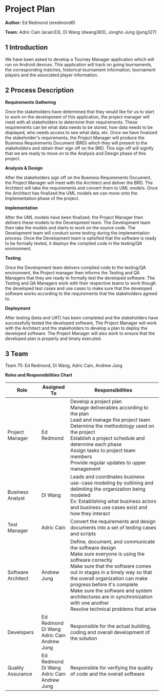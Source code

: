 # Project Plan

**Author:** Ed Redmond (eredmond6)

**Team:** Adric Cain (acain33), Di Wang (dwang383), Jongho Jung (jjung327)

## 1 Introduction

We have been asked to develop a Tourney Manager application which will run on Android devices.  This application will track on going tournaments, the corresponding matches, historical tournament information, tournament players and the associated player information.

## 2 Process Description

**Requirements Gathering**

Once the stakeholders have determined that they would like for us to start to work on the development of this application, the project manager will meet with all stakeholders to determine their requirements.  These requirements can be what data needs to be stored, how data needs to be displayed, who needs access to see what data, etc.  Once we have finalized the stakeholder's requirements, the Project Manager will produce the Business Requirements Document (BRD) which they will present to the stakeholders and obtain their sign off on the BRD.  This sign off will signify that we are ready to move on to the Analysis and Design phase of this project.

**Analysis & Design**

After the stakeholders sign off on the Business Requirements Document, the Project Manager will meet with the Architect and deliver the BRD.  The Architect will take the requirements and convert them to UML models.  Once the Architect has finalized the UML models we can move onto the Implementation phase of the project.

**Implementation**

After the UML models have been finalized, the Project Manager then delivers these models to the Development team.  The Development team then take the models and starts to work on the source code.  The Development team will conduct some testing during the implementation process.  Once the Development team is satisfied that the software is ready to be formally tested, it deploys the complied code in the testing/QA environment.

**Testing**

Once the Development team delivers complied code to the testing/QA environment, the Project manager then informs the Testing and QA Managers that they are ready to formally test the developed software. The Testing and QA Managers work with their respective teams to work though the developed test cases and use cases to make sure that the developed software works according to the requirements that the stakeholders agreed to.

**Deployment**

After testing (beta and UAT) has been completed and the stakeholders have successfully tested the developed software, The Project Manager will work with the Architect and the stakeholders to develop a plan to deploy the developed software.  The Project Manager will also work to ensure that the developed plan is properly and timely executed.


## 3 Team

Team 75: Ed Redmond, Di Wang, Adric Cain, Andrew Jung

**Roles and Responsibilities Chart**

Role | Assigned To | Responsibilities
---- |------------ |-----------------
Project Manager | Ed Redmond | Develop a project plan<br/>Manage deliverables according to the plan<br/>Lead and manage the project team<br>Determine the methodology used on the project<br/>Establish a project schedule and determine each phase<br/>Assign tasks to project team members<br/>Provide regular updates to upper management
Business Analyst | Di Wang | Leads and coordinates business use-case modeling by outlining and delimiting the organization being modeled<br/> Ex: Establishing what business actors and business use cases exist and how they interact
Test Manager | Adric Cain | Convert the requirements and design documents into a set of testing cases and scripts
Software Architect | Andrew Jung | Define, document, and communicate the software design<br/>Make sure everyone is using the software correctly<br/>Make sure that the software comes out in stages in a timely way so that the overall organization can make progress before it's complete<br/>Make sure the software and system architectures are in synchronization with one another<br/>Resolve technical problems that arise
Developers | Ed Redmond<br>Di Wang<br>Adric Cain<br>Andrew Jung | Responsible for the actual building, coding and overall development of the solution
Quality Assurance | Ed Redmond<br/>Di Wang<br/>Adric Cain<br/>Andrew Jung | Responsible for verifying the quality of code and the overall software